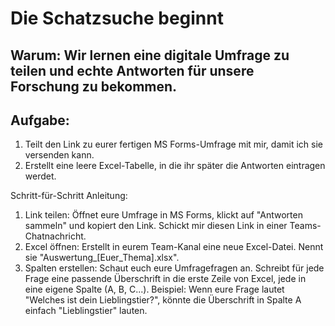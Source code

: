 # Die Schatzsuche beginnt

## Warum: Wir lernen eine digitale Umfrage zu teilen und echte Antworten für unsere Forschung zu bekommen.

## Aufgabe: 
1. Teilt den Link zu eurer fertigen MS Forms-Umfrage mit mir, damit ich sie versenden kann.
2. Erstellt eine leere Excel-Tabelle, in die ihr später die Antworten eintragen werdet.

Schritt-für-Schritt Anleitung:
1. Link teilen: Öffnet eure Umfrage in MS Forms, klickt auf "Antworten sammeln" und kopiert den Link. Schickt mir diesen Link in einer Teams-Chatnachricht.
2. Excel öffnen: Erstellt in eurem Team-Kanal eine neue Excel-Datei. Nennt sie "Auswertung_[Euer_Thema].xlsx".
3. Spalten erstellen: Schaut euch eure Umfragefragen an. Schreibt für jede Frage eine passende Überschrift in die erste Zeile von Excel, jede in eine eigene Spalte (A, B, C...).
Beispiel: Wenn eure Frage lautet "Welches ist dein Lieblingstier?", könnte die Überschrift in Spalte A einfach "Lieblingstier" lauten.


